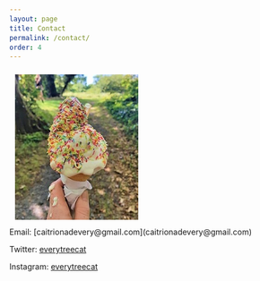 ```yaml
---
layout: page
title: Contact
permalink: /contact/
order: 4
---
```

<img src="/image/icecream.jpg" img style="padding: 10px"/>
<br>
Email: [caitrionadevery@gmail.com](caitrionadevery@gmail.com)

Twitter: [everytreecat](https://twitter.com/everytreecat)  

Instagram: [everytreecat](https://www.instagram.com/everytreecat/?hl=en)